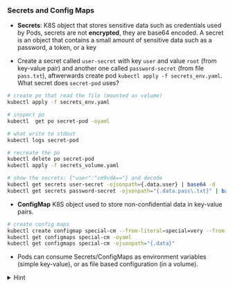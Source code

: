 
### Secrets and Config Maps

* **Secrets**: K8S object that stores sensitive data such as credentials used by Pods, secrets are not **encrypted**, they are base64 encoded. A secret is an object that contains a small amount of sensitive data such as a password, a token, or a key

* Create a secret called `user-secret` with key `user` and value `root` (from key-value pair) and another one called `password-secret` (from file `pass.txt`), aftwerwards create pod `kubectl apply -f secrets_env.yaml`. What secret does `secret-pod` uses?

```bash
# create po that read the file (mounted as volume)
kubectl apply -f secrets_env.yaml

# inspect po 
kubectl  get po secret-pod -oyaml

# what write to stdout
kubectl logs secret-pod 

# recreate the po 
kubectl delete po secret-pod 
kubectl apply -f secrets_volume.yaml

# show the secrets: {"user":"cm9vdA=="} and decode
kubectl get secrets user-secret -ojsonpath={.data.user} | base64 -d
kubectl get secrets password-secret -ojsonpath="{.data.pass\.txt}" | base64 -d
```


* **ConfigMap** K8S object used to store non-confidential data in key-value pairs.
```bash
# create config maps
kubectl create configmap special-cm --from-literal=special=very --from-literal=type=charm
kubectl get configmaps special-cm -oyaml
kubectl get configmaps special-cm -ojsonpath="{.data}"
```

* Pods can consume Secrets/ConfigMaps as environment variables (simple key-value), or as file based configuration (in a volume).


<details>
<summary>Hint</summary>
Create secrets: <code>kubectl create secret generic user-secret --from-literal=user=root</code> and <code>kubectl create secret generic password-secret --from-file=./pass.txt</code>
</details>